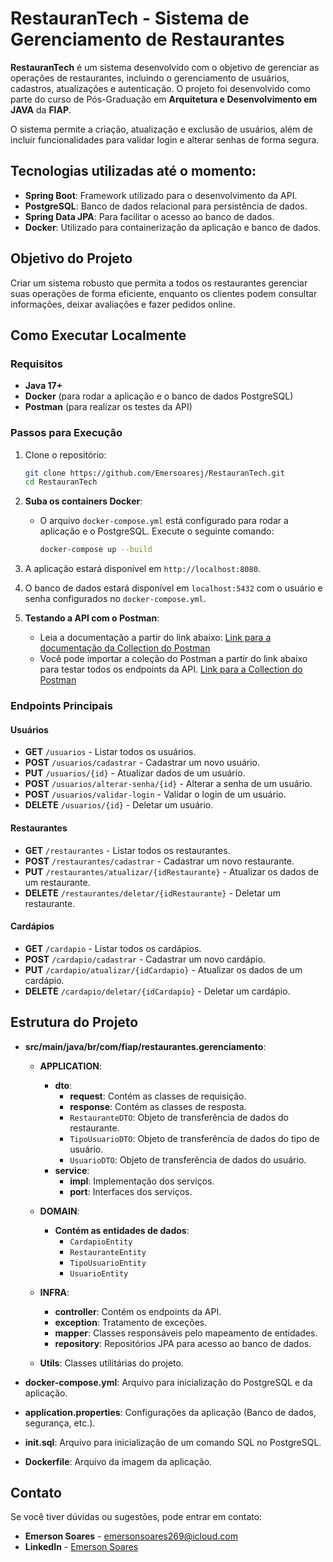 
# RestauranTech - Sistema de Gerenciamento de Restaurantes

**RestauranTech** é um sistema desenvolvido com o objetivo de gerenciar as operações de restaurantes, incluindo o gerenciamento de usuários, cadastros, atualizações e autenticação. O projeto foi desenvolvido como parte do curso de Pós-Graduação em **Arquitetura e Desenvolvimento em JAVA** da **FIAP**.

O sistema permite a criação, atualização e exclusão de usuários, além de incluir funcionalidades para validar login e alterar senhas de forma segura.

## Tecnologias utilizadas até o momento:

- **Spring Boot**: Framework utilizado para o desenvolvimento da API.
- **PostgreSQL**: Banco de dados relacional para persistência de dados.
- **Spring Data JPA**: Para facilitar o acesso ao banco de dados.
- **Docker**: Utilizado para containerização da aplicação e banco de dados.

## Objetivo do Projeto

Criar um sistema robusto que permita a todos os restaurantes gerenciar suas operações de forma eficiente, enquanto os clientes podem consultar informações, deixar avaliações e fazer pedidos online.

## Como Executar Localmente

### Requisitos

- **Java 17+**
- **Docker** (para rodar a aplicação e o banco de dados PostgreSQL)
- **Postman** (para realizar os testes da API)

### Passos para Execução

1. Clone o repositório:
   ```bash
   git clone https://github.com/Emersoaresj/RestauranTech.git
   cd RestauranTech
   ```

2. **Suba os containers Docker**:
   - O arquivo `docker-compose.yml` está configurado para rodar a aplicação e o PostgreSQL. Execute o seguinte comando:
     ```bash
     docker-compose up --build
     ```

3. A aplicação estará disponível em `http://localhost:8080`.

4. O banco de dados estará disponível em `localhost:5432` com o usuário e senha configurados no `docker-compose.yml`.

5. **Testando a API com o Postman**:
   - Leia a documentação a partir do link abaixo:
[Link para a documentação da Collection do Postman](https://github.com/Emersoaresj/collections-PosTech/blob/main/README.md)
   - Você pode importar a coleção do Postman a partir do link abaixo para testar todos os endpoints da API.
[Link para a Collection do Postman](https://github.com/Emersoaresj/collections-PosTech/blob/main/RestauranTech.postman_collection.json)

### Endpoints Principais

#### **Usuários**
- **GET** `/usuarios` - Listar todos os usuários.
- **POST** `/usuarios/cadastrar` - Cadastrar um novo usuário.
- **PUT** `/usuarios/{id}` - Atualizar dados de um usuário.
- **POST** `/usuarios/alterar-senha/{id}` - Alterar a senha de um usuário.
- **POST** `/usuarios/validar-login` - Validar o login de um usuário.
- **DELETE** `/usuarios/{id}` - Deletar um usuário.

#### **Restaurantes**
- **GET** `/restaurantes` - Listar todos os restaurantes.
- **POST** `/restaurantes/cadastrar` - Cadastrar um novo restaurante.
- **PUT** `/restaurantes/atualizar/{idRestaurante}` - Atualizar os dados de um restaurante.
- **DELETE** `/restaurantes/deletar/{idRestaurante}` - Deletar um restaurante.

#### **Cardápios**
- **GET** `/cardapio` - Listar todos os cardápios.
- **POST** `/cardapio/cadastrar` - Cadastrar um novo cardápio.
- **PUT** `/cardapio/atualizar/{idCardapio}` - Atualizar os dados de um cardápio.
- **DELETE** `/cardapio/deletar/{idCardapio}` - Deletar um cardápio.

## Estrutura do Projeto

- **src/main/java/br/com/fiap/restaurantes.gerenciamento**:
  - **APPLICATION**:
    - **dto**:
      - **request**: Contém as classes de requisição.
      - **response**: Contém as classes de resposta.
      - `RestauranteDTO`: Objeto de transferência de dados do restaurante.
      - `TipoUsuarioDTO`: Objeto de transferência de dados do tipo de usuário.
      - `UsuarioDTO`: Objeto de transferência de dados do usuário.
    - **service**:
      - **impl**: Implementação dos serviços.
      - **port**: Interfaces dos serviços.
  - **DOMAIN**:
    - **Contém as entidades de dados**:
       - `CardapioEntity`
       - `RestauranteEntity`
       - `TipoUsuarioEntity`
       - `UsuarioEntity`
  - **INFRA**:
    - **controller**: Contém os endpoints da API.
    - **exception**: Tratamento de exceções.
    - **mapper**: Classes responsáveis pelo mapeamento de entidades.
    - **repository**: Repositórios JPA para acesso ao banco de dados.
      
  - **Utils**: Classes utilitárias do projeto.


- **docker-compose.yml**: Arquivo para inicialização do PostgreSQL e da aplicação.
- **application.properties**: Configurações da aplicação (Banco de dados, segurança, etc.).
- **init.sql**: Arquivo para inicialização de um comando SQL no PostgreSQL.
- **Dockerfile**: Arquivo da imagem da aplicação.


## Contato

Se você tiver dúvidas ou sugestões, pode entrar em contato:

- **Emerson Soares** - [emersonsoares269@icloud.com](mailto:emersonsoares269@icloud.com)
- **LinkedIn** - [Emerson Soares](https://www.linkedin.com/in/emerson-soares-9440a11b2/)

